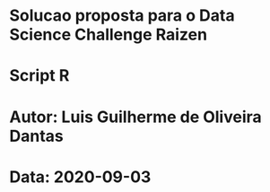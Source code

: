 # Solucao proposta para o Data Science Challenge Raizen

# Script R
# Autor: Luis Guilherme de Oliveira Dantas
# Data: 2020-09-03




